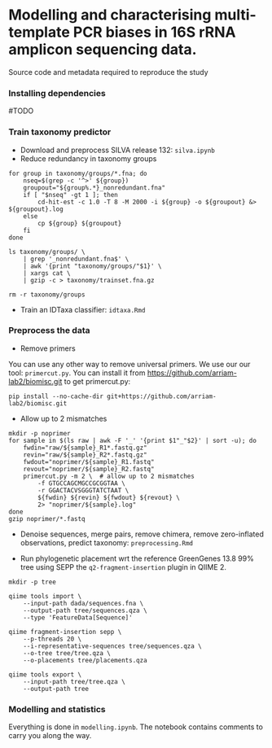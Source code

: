 # Modelling and characterising multi-template PCR biases in 16S rRNA amplicon sequencing data.
Source code and metadata required to reproduce the study

### Installing dependencies

#TODO

### Train taxonomy predictor
- Download and preprocess SILVA release 132: `silva.ipynb`
- Reduce redundancy in taxonomy groups
```
for group in taxonomy/groups/*.fna; do
    nseq=$(grep -c '^>' ${group})
    groupout="${group%.*}_nonredundant.fna"
    if [ "$nseq" -gt 1 ]; then
        cd-hit-est -c 1.0 -T 8 -M 2000 -i ${group} -o ${groupout} &> ${groupout}.log
    else
        cp ${group} ${groupout}
    fi
done

ls taxonomy/groups/ \
    | grep '_nonredundant.fna$' \
    | awk '{print "taxonomy/groups/"$1}' \
    | xargs cat \
    | gzip -c > taxonomy/trainset.fna.gz

rm -r taxonomy/groups
```
- Train an IDTaxa classifier: `idtaxa.Rmd`

### Preprocess the data

- Remove primers

You can use any other way to remove universal primers. We use our our tool: `primercut.py`. You can install it from https://github.com/arriam-lab2/biomisc.git to get primercut.py:
```
pip install --no-cache-dir git+https://github.com/arriam-lab2/biomisc.git
```

- Allow up to 2 mismatches

```
mkdir -p noprimer
for sample in $(ls raw | awk -F '_' '{print $1"_"$2}' | sort -u); do
    fwdin="raw/${sample}_R1*.fastq.gz"
    revin="raw/${sample}_R2*.fastq.gz"
    fwdout="noprimer/${sample}_R1.fastq"
    revout="noprimer/${sample}_R2.fastq"
    primercut.py -m 2 \  # allow up to 2 mismatches
        -f GTGCCAGCMGCCGCGGTAA \
        -r GGACTACVSGGGTATCTAAT \
        ${fwdin} ${revin} ${fwdout} ${revout} \
        2> "noprimer/${sample}.log"
done
gzip noprimer/*.fastq
```

- Denoise sequences, merge pairs, remove chimera, remove zero-inflated observations, predict taxonomy: `preprocessing.Rmd`

- Run phylogenetic placement wrt the reference GreenGenes 13.8 99% tree using SEPP the `q2-fragment-insertion` plugin in QIIME 2.

```
mkdir -p tree

qiime tools import \
    --input-path dada/sequences.fna \
    --output-path tree/sequences.qza \
    --type 'FeatureData[Sequence]'

qiime fragment-insertion sepp \
    --p-threads 20 \
    --i-representative-sequences tree/sequences.qza \
    --o-tree tree/tree.qza \
    --o-placements tree/placements.qza
    
qiime tools export \
    --input-path tree/tree.qza \
    --output-path tree
```

### Modelling and statistics

Everything is done in `modelling.ipynb`. The notebook contains comments to carry you along the way. 
